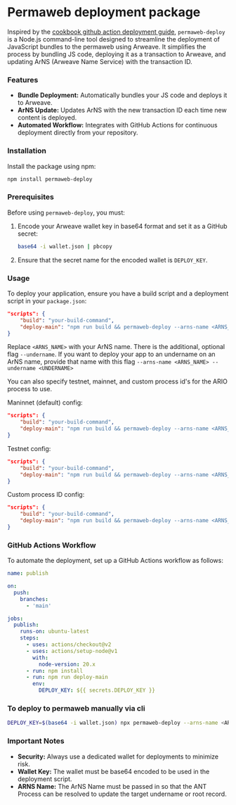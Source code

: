 # Permaweb deployment package

Inspired by the [cookbook github action deployment guide](https://cookbook.arweave.dev/guides/deployment/github-action.html), `permaweb-deploy` is a Node.js command-line tool designed to streamline the deployment of JavaScript bundles to the permaweb using Arweave. It simplifies the process by bundling JS code, deploying it as a transaction to Arweave, and updating ArNS (Arweave Name Service) with the transaction ID.

### Features

- **Bundle Deployment:** Automatically bundles your JS code and deploys it to Arweave.
- **ArNS Update:** Updates ArNS with the new transaction ID each time new content is deployed.
- **Automated Workflow:** Integrates with GitHub Actions for continuous deployment directly from your repository.

### Installation

Install the package using npm:

```bash
npm install permaweb-deploy
```

### Prerequisites

Before using `permaweb-deploy`, you must:

1. Encode your Arweave wallet key in base64 format and set it as a GitHub secret:

   ```bash
   base64 -i wallet.json | pbcopy
   ```

2. Ensure that the secret name for the encoded wallet is `DEPLOY_KEY`.

### Usage

To deploy your application, ensure you have a build script and a deployment script in your `package.json`:

```json
"scripts": {
    "build": "your-build-command",
    "deploy-main": "npm run build && permaweb-deploy --arns-name <ARNS_NAME>"
}
```

Replace `<ARNS_NAME>` with your ArNS name. There is the additional, optional flag `--undername`. If you want to deploy your app to an undername on an ArNS name, provide that name with this flag `--arns-name <ARNS_NAME> --undername <UNDERNAME>`

You can also specify testnet, mainnet, and custom process id's for the ARIO process to use.

Maninnet (default) config:

```json
"scripts": {
    "build": "your-build-command",
    "deploy-main": "npm run build && permaweb-deploy --arns-name <ARNS_NAME> --ario-process mainnet"
}
```

Testnet config:

```json
"scripts": {
    "build": "your-build-command",
    "deploy-main": "npm run build && permaweb-deploy --arns-name <ARNS_NAME> --ario-process testnet"
}
```

Custom process ID config:

```json
"scripts": {
    "build": "your-build-command",
    "deploy-main": "npm run build && permaweb-deploy --arns-name <ARNS_NAME> --ario-process GaQrvEMKBpkjofgnBi_B3IgIDmY_XYelVLB6GcRGrHc"
}
```

### GitHub Actions Workflow

To automate the deployment, set up a GitHub Actions workflow as follows:

```yaml
name: publish

on:
  push:
    branches:
      - 'main'

jobs:
  publish:
    runs-on: ubuntu-latest
    steps:
      - uses: actions/checkout@v2
      - uses: actions/setup-node@v1
        with:
          node-version: 20.x
      - run: npm install
      - run: npm run deploy-main
        env:
          DEPLOY_KEY: ${{ secrets.DEPLOY_KEY }}
```

### To deploy to permaweb manually via cli

```sh
DEPLOY_KEY=$(base64 -i wallet.json) npx permaweb-deploy --arns-name <ARNS_NAME>
```

### Important Notes

- **Security:** Always use a dedicated wallet for deployments to minimize risk.
- **Wallet Key:** The wallet must be base64 encoded to be used in the deployment script.
- **ARNS Name:** The ArNS Name must be passed in so that the ANT Process can be resolved to update the target undername or root record.
